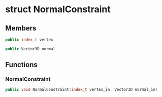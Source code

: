 # struct NormalConstraint

## Members

```cpp
public index_t vertex

```

```cpp
public Vector3D normal

```

## Functions

### NormalConstraint

```cpp
public void NormalConstraint(index_t vertex_in, Vector3D normal_in)
```
